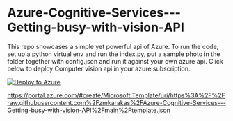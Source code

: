# Azure-Cognitive-Services---Getting-busy-with-vision-API

This repo showcases a simple yet powerful api of Azure. To run the code, set up a python virtual env and run the index.py, put a sample photo in the folder together with config.json and run it against your own azure api. Click below to deploy Computer vision api in your azure subscription.

[![Deploy to Azure](https://aka.ms/deploytoazurebutton)](https://portal.azure.com/#create/Microsoft.Template/uri/https%3A%2F%2Fraw.githubusercontent.com%2Fzmkarakas%2FAzure-Cognitive-Services---Getting-busy-with-vision-API%2Fmain%2Ftemplate.json)



https://portal.azure.com/#create/Microsoft.Template/uri/https%3A%2F%2Fraw.githubusercontent.com%2Fzmkarakas%2FAzure-Cognitive-Services---Getting-busy-with-vision-API%2Fmain%2Ftemplate.json

